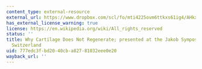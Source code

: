 ```yaml
---
content_type: external-resource
external_url: https://www.dropbox.com/scl/fo/mti4225ovm6ttkxs61ig4/AHkxJ8QfOgvelfJr8MMNAkE/Supplementary%20Resources/Videos%20%28to%20be%20updated%20with%20time%29?dl=0&preview=4+Why+Cartilage+Does+Not+Regenerate%3B+presented+at+the+Jakob+Symposium%2C+Basle%2C+Switzerland%2C+4-1-23+%28Spector%29.mov&rlkey=lk9sc8zmko2ozm8m59o8qza0y&subfolder_nav_tracking=1
has_external_license_warning: true
license: https://en.wikipedia.org/wiki/All_rights_reserved
status: ''
title: Why Cartilage Does Not Regenerate; presented at the Jakob Symposium, Basle,
  Switzerland
uid: 777edc3f-bd20-40cb-a827-81032eee0e20
wayback_url: ''
---
```

